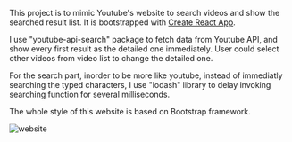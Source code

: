 This project is to mimic Youtube's website to search videos and show the searched result list. It is bootstrapped with [Create React App](https://github.com/facebookincubator/create-react-app).

I use "youtube-api-search" package to fetch data from Youtube API, and show every first result as the detailed one immediately. User could select other videos from video list to change the detailed one. 

For the search part, inorder to be more like youtube, instead of immediatly searching the typed characters, I use "lodash" library to delay invoking searching function for several milliseconds. 

The whole style of this website is based on Bootstrap framework.

![website](https://github.com/zipxup/fetch-youtube-api/blob/master/local-website.png)
